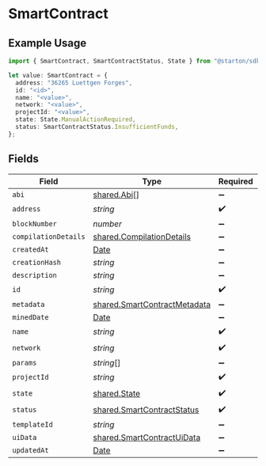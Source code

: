 # SmartContract

## Example Usage

```typescript
import { SmartContract, SmartContractStatus, State } from "@starton/sdk/sdk/models/shared";

let value: SmartContract = {
  address: "36265 Luettgen Forges",
  id: "<id>",
  name: "<value>",
  network: "<value>",
  projectId: "<value>",
  state: State.ManualActionRequired,
  status: SmartContractStatus.InsufficientFunds,
};
```

## Fields

| Field                                                                                         | Type                                                                                          | Required                                                                                      | Description                                                                                   |
| --------------------------------------------------------------------------------------------- | --------------------------------------------------------------------------------------------- | --------------------------------------------------------------------------------------------- | --------------------------------------------------------------------------------------------- |
| `abi`                                                                                         | [shared.Abi](../../../sdk/models/shared/abi.md)[]                                             | :heavy_minus_sign:                                                                            | N/A                                                                                           |
| `address`                                                                                     | *string*                                                                                      | :heavy_check_mark:                                                                            | N/A                                                                                           |
| `blockNumber`                                                                                 | *number*                                                                                      | :heavy_minus_sign:                                                                            | N/A                                                                                           |
| `compilationDetails`                                                                          | [shared.CompilationDetails](../../../sdk/models/shared/compilationdetails.md)                 | :heavy_minus_sign:                                                                            | N/A                                                                                           |
| `createdAt`                                                                                   | [Date](https://developer.mozilla.org/en-US/docs/Web/JavaScript/Reference/Global_Objects/Date) | :heavy_minus_sign:                                                                            | N/A                                                                                           |
| `creationHash`                                                                                | *string*                                                                                      | :heavy_minus_sign:                                                                            | N/A                                                                                           |
| `description`                                                                                 | *string*                                                                                      | :heavy_minus_sign:                                                                            | N/A                                                                                           |
| `id`                                                                                          | *string*                                                                                      | :heavy_check_mark:                                                                            | N/A                                                                                           |
| `metadata`                                                                                    | [shared.SmartContractMetadata](../../../sdk/models/shared/smartcontractmetadata.md)           | :heavy_minus_sign:                                                                            | N/A                                                                                           |
| `minedDate`                                                                                   | [Date](https://developer.mozilla.org/en-US/docs/Web/JavaScript/Reference/Global_Objects/Date) | :heavy_minus_sign:                                                                            | N/A                                                                                           |
| `name`                                                                                        | *string*                                                                                      | :heavy_check_mark:                                                                            | N/A                                                                                           |
| `network`                                                                                     | *string*                                                                                      | :heavy_check_mark:                                                                            | N/A                                                                                           |
| `params`                                                                                      | *string*[]                                                                                    | :heavy_minus_sign:                                                                            | N/A                                                                                           |
| `projectId`                                                                                   | *string*                                                                                      | :heavy_check_mark:                                                                            | N/A                                                                                           |
| `state`                                                                                       | [shared.State](../../../sdk/models/shared/state.md)                                           | :heavy_check_mark:                                                                            | N/A                                                                                           |
| `status`                                                                                      | [shared.SmartContractStatus](../../../sdk/models/shared/smartcontractstatus.md)               | :heavy_check_mark:                                                                            | N/A                                                                                           |
| `templateId`                                                                                  | *string*                                                                                      | :heavy_minus_sign:                                                                            | N/A                                                                                           |
| `uiData`                                                                                      | [shared.SmartContractUiData](../../../sdk/models/shared/smartcontractuidata.md)               | :heavy_minus_sign:                                                                            | N/A                                                                                           |
| `updatedAt`                                                                                   | [Date](https://developer.mozilla.org/en-US/docs/Web/JavaScript/Reference/Global_Objects/Date) | :heavy_minus_sign:                                                                            | N/A                                                                                           |
